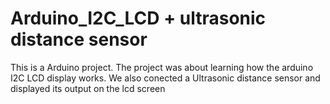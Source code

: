 # Arduino_I2C_LCD + ultrasonic distance sensor

This is a Arduino project. The project was about learning how the arduino I2C LCD display works. We also conected a Ultrasonic distance sensor and displayed its output on the lcd screen

